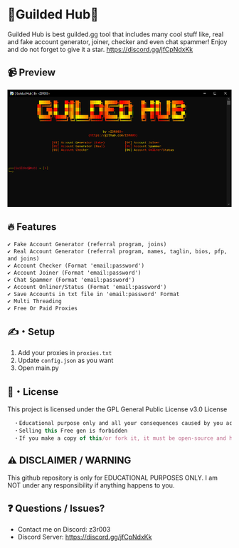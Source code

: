 # 🚀Guilded Hub🚀
Guilded Hub is best guilded.gg tool that includes many cool stuff like, real and fake account generator, joiner, checker and even chat spammer! Enjoy and do not forget to give it a star. https://discord.gg/jfCpNdxKk
## 📹 Preview
![preview](Preview.PNG)
## 🔥 Features
```
✔ Fake Account Generator (referral program, joins)
✔ Real Account Generator (referral program, names, taglin, bios, pfp, and joins)
✔ Account Checker (Format 'email:password')
✔ Account Joiner (Format 'email:password')
✔ Chat Spammer (Format 'email:password')
✔ Account Onliner/Status (Format 'email:password')
✔ Save Accounts in txt file in 'email:password' Format
✔ Multi Threading
✔ Free Or Paid Proxies
```
## ✍️・Setup
1. Add your proxies in `proxies.txt`
2. Update `config.json` as you want
3. Open main.py

## 📄・License
This project is licensed under the GPL General Public License v3.0 License
```js
  ・Educational purpose only and all your consequences caused by you actions is your responsibility
  ・Selling this Free gen is forbidden
  ・If you make a copy of this/or fork it, it must be open-source and have credits linking to this repo
```
## ⚠️ DISCLAIMER / WARNING 
This github repository is only for EDUCATIONAL PURPOSES ONLY. I am NOT under any responsibility if anything happens to you.

## ❓ Questions / Issues?
- Contact me on Discord: z3r003
- Discord Server: https://discord.gg/jfCpNdxKk

